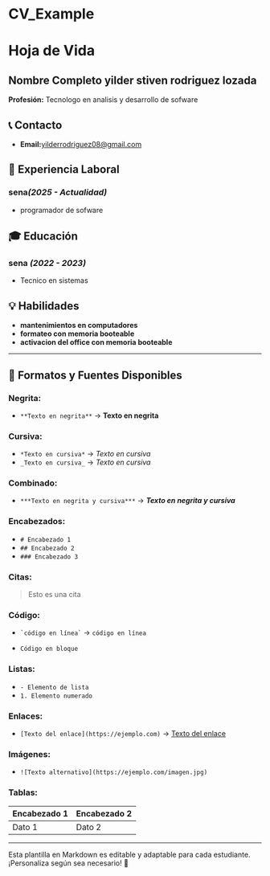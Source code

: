 # CV_Example
# Hoja de Vida

## Nombre Completo yilder stiven rodriguez lozada
**Profesión:** Tecnologo en analisis y desarrollo de sofware

## 📞 Contacto

- **Email:**[yilderrodriguez08@gmail.com](yilderrodriguez08@gmail.com)


## 🏢 Experiencia Laboral
### **sena**_(2025 - Actualidad)_
- programador de sofware 

## 🎓 Educación
### **sena** _(2022 - 2023)_
- Tecnico en sistemas

## 💡 Habilidades
- **mantenimientos en computadores**
- **formateo con memoria booteable**
- **activacion del office con memoria booteable**

---

## 🎨 Formatos y Fuentes Disponibles

### **Negrita:**
- `**Texto en negrita**` → **Texto en negrita**

### **Cursiva:**
- `*Texto en cursiva*` → *Texto en cursiva*
- `_Texto en cursiva_` → _Texto en cursiva_

### **Combinado:**
- `***Texto en negrita y cursiva***` → ***Texto en negrita y cursiva***

### **Encabezados:**
- `# Encabezado 1`
- `## Encabezado 2`
- `### Encabezado 3`

### **Citas:**
> Esto es una cita

### **Código:**
- `` `código en línea` `` → `código en línea`
- ```
  Código en bloque
  ```

### **Listas:**
- `- Elemento de lista`
- `1. Elemento numerado`

### **Enlaces:**
- `[Texto del enlace](https://ejemplo.com)` → [Texto del enlace](https://ejemplo.com)

### **Imágenes:**
- `![Texto alternativo](https://ejemplo.com/imagen.jpg)`

### **Tablas:**
| Encabezado 1 | Encabezado 2 |
|-------------|-------------|
| Dato 1     | Dato 2      |

---

Esta plantilla en Markdown es editable y adaptable para cada estudiante. ¡Personaliza según sea necesario! 🎯

